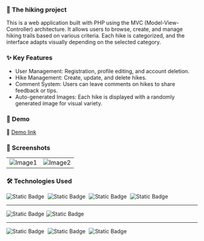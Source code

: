 ###  🥾 The hiking project


This is a web application built with PHP using the MVC (Model-View-Controller) architecture. 
It allows users to browse, create, and manage hiking trails based on various criteria. 
Each hike is categorized, and the interface adapts visually depending on the selected category.

### ✨ Key Features
- User Management: Registration, profile editing, and account deletion.
- Hike Management: Create, update, and delete hikes.
- Comment System: Users can leave comments on hikes to share feedback or tips.
- Auto-generated Images: Each hike is displayed with a randomly generated image for visual variety.

### 🚀 Demo
🔗 [Demo link](https://www.imadeus.be/others/hiking-project/)

### 📸 Screenshots
<table>
  <tr>
    <td><img src="https://www.imadeus.be/others/portfolio/images/hikes/hikes1.jpg" alt="Image1" /></td>
   <td><img src="https://www.imadeus.be/others/portfolio/images/hikes/hikes2.jpg" alt="Image2" /></td>
  </tr>
</table>  

### 🛠️ Technologies Used
<div style="display: inline-block; margin-right: 5px;">
  <img alt="Static Badge" src="https://img.shields.io/badge/frontend%20-%20Php/MVC/Vue%20-%20%233ea9c0?style=for-the-badge">
</div>
<div style="display: inline-block; margin-right: 5px;">
  <img alt="Static Badge" src="https://img.shields.io/badge/frontend%20-%20Tailwind%20-purple?style=for-the-badge">
</div>
<div style="display: inline-block; margin-right: 5px;">
  <img alt="Static Badge" src="https://img.shields.io/badge/frontend%20-%20html5%20-%20orange?style=for-the-badge">
</div>
<div style="display: inline-block; margin-right: 5px;">
  <img alt="Static Badge" src="https://img.shields.io/badge/frontend%20-%20scss%20-%20pink?style=for-the-badge">
</div>

---

<div style="display: inline-block; margin-right: 5px;">
  <img alt="Static Badge" src="https://img.shields.io/badge/backend%20-%20PHP%20-%20%23998fc3?style=for-the-badge">
</div><div style="display: inline-block; margin-right: 5px;">
  <img alt="Static Badge" src="https://img.shields.io/badge/backend%20-%20PhpMyAdmin/SQL%20-%20%23e95420?style=for-the-badge">
</div>
  
---

<div style="display: inline-block; margin-right: 5px;">
  <img alt="Static Badge" src="https://img.shields.io/badge/program%20-%20vscode%20-%20%23397ab2?style=for-the-badge">
</div>
<div style="display: inline-block; margin-right: 5px;">
  <img alt="Static Badge" src="https://img.shields.io/badge/program%20-%20git%20-%20%23ffb321?style=for-the-badge">
</div>
<div style="display: inline-block; margin-right: 5px;">
  <img alt="Static Badge" src="https://img.shields.io/badge/program%20-%20github%20-%20red?style=for-the-badge">
</div>


